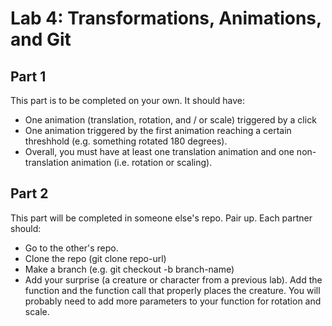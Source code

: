 # Lab 4: Transformations, Animations, and Git

## Part 1

This part is to be completed on your own. It should have:

- One animation (translation, rotation, and / or scale) triggered by a click
- One animation triggered by the first animation reaching a certain threshhold (e.g. something rotated 180 degrees).
- Overall, you must have at least one translation animation and one non-translation animation (i.e. rotation or scaling).

## Part 2

This part will be completed in someone else's repo. Pair up. Each partner should:

- Go to the other's repo.
- Clone the repo (git clone repo-url)
- Make a branch (e.g. git checkout -b branch-name)
- Add your surprise (a creature or character from a previous lab). Add the function and the function call that properly places the creature. You will probably need to add more parameters to your function for rotation and scale.

